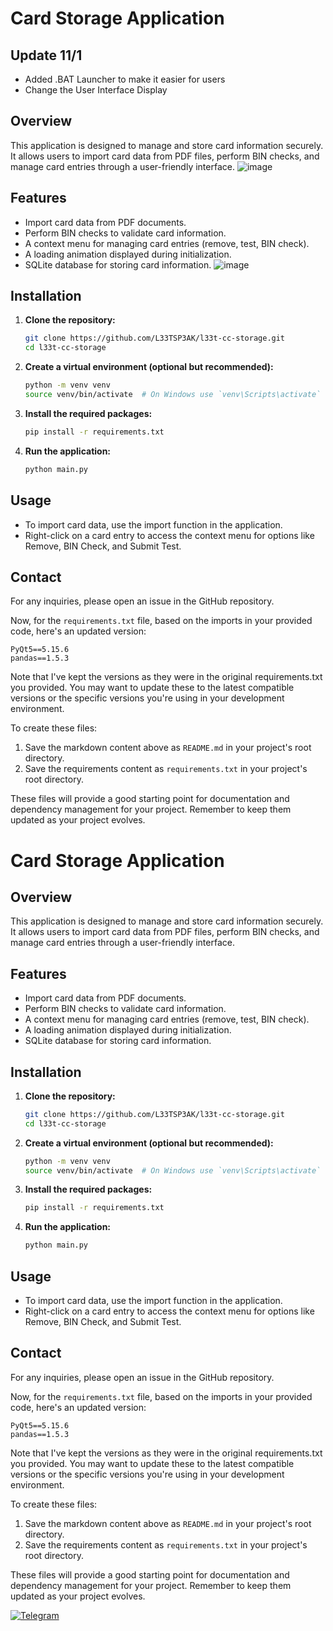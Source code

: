 # Card Storage Application

## Update 11/1
+ Added .BAT Launcher to make it easier for users
+ Change the User Interface Display


## Overview
This application is designed to manage and store card information securely. It allows users to import card data from PDF files, perform BIN checks, and manage card entries through a user-friendly interface.
![image](https://github.com/user-attachments/assets/27b3b02c-abef-4523-9f59-f5fd7166ba7d)


## Features
- Import card data from PDF documents.
- Perform BIN checks to validate card information.
- A context menu for managing card entries (remove, test, BIN check).
- A loading animation displayed during initialization.
- SQLite database for storing card information.
![image](https://github.com/user-attachments/assets/1b538ec4-1de8-40fc-baa4-a13e35ed167a)

## Installation

1. **Clone the repository:**
   ```bash
   git clone https://github.com/L33TSP3AK/l33t-cc-storage.git
   cd l33t-cc-storage
   ```

2. **Create a virtual environment (optional but recommended):**
   ```bash
   python -m venv venv
   source venv/bin/activate  # On Windows use `venv\Scripts\activate`
   ```

3. **Install the required packages:**
   ```bash
   pip install -r requirements.txt
   ```

4. **Run the application:**
   ```bash
   python main.py
   ```

## Usage
- To import card data, use the import function in the application.
- Right-click on a card entry to access the context menu for options like Remove, BIN Check, and Submit Test.



## Contact
For any inquiries, please open an issue in the GitHub repository.


Now, for the `requirements.txt` file, based on the imports in your provided code, here's an updated version:

```
PyQt5==5.15.6
pandas==1.5.3
```

Note that I've kept the versions as they were in the original requirements.txt you provided. You may want to update these to the latest compatible versions or the specific versions you're using in your development environment.

To create these files:

1. Save the markdown content above as `README.md` in your project's root directory.
2. Save the requirements content as `requirements.txt` in your project's root directory.

These files will provide a good starting point for documentation and dependency management for your project. Remember to keep them updated as your project evolves.



# Card Storage Application

## Overview
This application is designed to manage and store card information securely. It allows users to import card data from PDF files, perform BIN checks, and manage card entries through a user-friendly interface.

## Features
- Import card data from PDF documents.
- Perform BIN checks to validate card information.
- A context menu for managing card entries (remove, test, BIN check).
- A loading animation displayed during initialization.
- SQLite database for storing card information.

## Installation

1. **Clone the repository:**
   ```bash
   git clone https://github.com/L33TSP3AK/l33t-cc-storage.git
   cd l33t-cc-storage
   ```

2. **Create a virtual environment (optional but recommended):**
   ```bash
   python -m venv venv
   source venv/bin/activate  # On Windows use `venv\Scripts\activate`
   ```

3. **Install the required packages:**
   ```bash
   pip install -r requirements.txt
   ```

4. **Run the application:**
   ```bash
   python main.py
   ```

## Usage
- To import card data, use the import function in the application.
- Right-click on a card entry to access the context menu for options like Remove, BIN Check, and Submit Test.



## Contact
For any inquiries, please open an issue in the GitHub repository.


Now, for the `requirements.txt` file, based on the imports in your provided code, here's an updated version:

```
PyQt5==5.15.6
pandas==1.5.3
```

Note that I've kept the versions as they were in the original requirements.txt you provided. You may want to update these to the latest compatible versions or the specific versions you're using in your development environment.

To create these files:

1. Save the markdown content above as `README.md` in your project's root directory.
2. Save the requirements content as `requirements.txt` in your project's root directory.

These files will provide a good starting point for documentation and dependency management for your project. Remember to keep them updated as your project evolves.


<a href="https://t.me/CashOut_Assistant_Bot" rel="nofollow"><img src="https://camo.githubusercontent.com/7bc4ca5f3816cd0761370b2c95b024e61f105a08a2c381e5dfa1b3e812d3ed21/68747470733a2f2f63646e2e69636f6e2d69636f6e732e636f6d2f69636f6e73322f323533302f504e472f3531322f74656c656772616d5f627574746f6e5f69636f6e5f3135313833372e706e67" alt="Telegram" data-canonical-src="https://cdn.icon-icons.com/icons2/2530/PNG/512/telegram_button_icon_151837.png" style="max-width: 100%;"></a>
